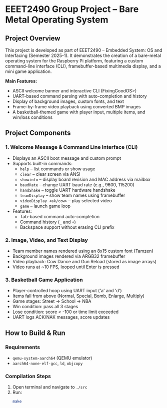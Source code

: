 # EEET2490 Group Project – Bare Metal Operating System

## Project Overview
This project is developed as part of EEET2490 – Embedded System: OS and Interfacing (Semester 2025-1). It demonstrates the creation of a bare-metal operating system for the Raspberry Pi platform, featuring a custom command-line interface (CLI), framebuffer-based multimedia display, and a mini game application.

**Main Features:**
- ASCII welcome banner and interactive CLI (FixingGoodOS>)
- UART-based command parsing with auto-completion and history
- Display of background images, custom fonts, and text
- Frame-by-frame video playback using converted BMP images
- A basketball-themed game with player input, multiple items, and win/loss conditions

## Project Components
### 1. Welcome Message & Command Line Interface (CLI)
- Displays an ASCII boot message and custom prompt
- Supports built-in commands:
  - `help` – list commands or show usage
  - `clear` – clear screen via ANSI
  - `showinfo` – display board revision and MAC address via mailbox
  - `baudRate` – change UART baud rate (e.g., 9600, 115200)
  - `handShake` – toggle UART hardware handshake
  - `teamDisplay` – show team names using framebuffer
  - `videoDisplay <ak/cow>` – play selected video
  - `game` – launch game loop
- Features:
  - Tab-based command auto-completion
  - Command history (`_` and `+`)
  - Backspace support without erasing CLI prefix

### 2. Image, Video, and Text Display
- Team member names rendered using an 8x15 custom font (Tamzen)
- Background images rendered via ARGB32 framebuffer
- Video playback: Cow Dance and Gun Reload (stored as image arrays)
- Video runs at ~10 FPS, looped until Enter is pressed

### 3. Basketball Game Application
- Player-controlled hoop using UART input ('a' and 'd')
- Items fall from above (Normal, Special, Bomb, Enlarge, Multiply)
- Game stages: Street → School → NBA
- Win condition: pass all 3 stages
- Lose condition: score < -100 or time limit exceeded
- UART logs ACK/NAK messages, score updates

## How to Build & Run

### Requirements
- `qemu-system-aarch64` (QEMU emulator)
- `aarch64-none-elf-gcc`, `ld`, `objcopy`

### Compilation Steps
1. Open terminal and navigate to `./src`
2. Run:
   ```bash
   make
